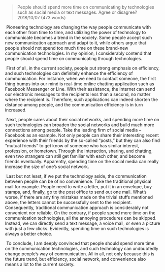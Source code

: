 > People should spend more time on communicating by technologies such as social media or text messages. Agree or disagree?
> 2018/10/07 (473 words)

​            Pioneering technology are changing the way people communicate with each other from time to time, and utilizing the power of technology to communicate becomes a trend in the society. Some people accept such new communication approach and adapt to it, while others argue that people should not spend too much time on these brand-new communication technologies. In my opinion, I considerably contend that people should spend time on communicating through technologies.

​            First of all, in the current society, people put strong emphasis on efficiency, and such technologies can definitely enhance the efficiency of communication. For instance, when we need to contact someone, the first thing bumps into our mind is real-time online chatting application such as Facebook Messenger or Line. With their assistance, the Internet can send our electronic messages to the recipients less than a second, no matter where the recipient is. Therefore, such applications can indeed shorten the distance among people, and the communication efficiency is in turn increased.    

​	Next, people cares about their social networks, and spending more time on such technologies can broaden the social networks and build much more connections among people. Take the leading firm of social media – Facebook as an example. Not only people can share their interesting recent experience with their friends by the so-called “posts,” but they can also find “mutual friends” to get know of someone who has similar interest, profession, or hometown. Through the interaction, sharing, and chatting, even two strangers can still get familiar with each other, and become friends eventually. Apparently, spending time on the social media can really increase the size of one’s social network.

​            Last but not least, if we put the technology aside, the communication between people can be of no convenience. Take the traditional physical mail for example. People need to write a letter, put it in an envelope, buy stamps, and, finally, go to the post office to send out one mail. What’s worse, if there are any tiny mistakes made on the trivial stuffs mentioned above, the letters cannot be successfully sent to the recipient. Consequently, traditional communication approach is considerably not convenient nor reliable. On the contrary, if people spend more time on the communication technologies, all the annoying procedures can be skipped. Instead, we can directly send a text message, a voice mail, or even a picture with just a few clicks. Evidently, spending time on such technologies is always a better choice.  

​            To conclude, I am deeply convinced that people should spend more time on the communication technologies, and such technology can undoubtedly change people’s way of communication. All in all, not only because this is the future trend, but efficiency, social network, and convenience also means a lot to the current society.